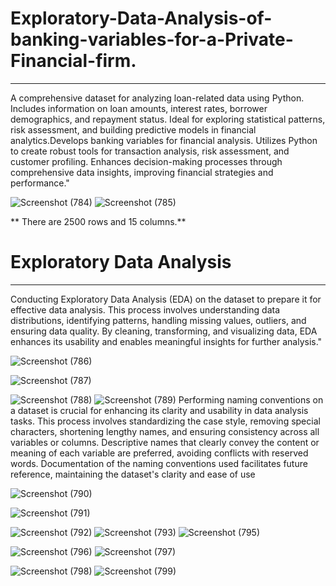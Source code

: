 # Exploratory-Data-Analysis-of-banking-variables-for-a-Private-Financial-firm.
---------------------------------------------------------------------------------------------------------------------------------------------------------------------------------
A comprehensive dataset for analyzing loan-related data using Python. Includes information on loan amounts, interest rates, borrower demographics, and repayment status. Ideal for exploring statistical patterns, risk assessment, and building predictive models in financial analytics.Develops banking variables for financial analysis. Utilizes Python to create robust tools for transaction analysis, risk assessment, and customer profiling. Enhances decision-making processes through comprehensive data insights, improving financial strategies and performance."

![Screenshot (784)](https://github.com/kajol105/Exploratory-Data-Analysis-of-banking-variables-for-a-Private-Financial-firm./assets/55199887/a14d5975-b20a-4bd7-925f-35f9b7e37868)
![Screenshot (785)](https://github.com/kajol105/Exploratory-Data-Analysis-of-banking-variables-for-a-Private-Financial-firm./assets/55199887/25c56812-aa68-43ad-aba1-199212cba2b9)

** There are 2500 rows and 15 columns.**

# Exploratory Data Analysis 
--------------------------------------------------------------------------------------------------------------------------------------------------------------------------------
Conducting Exploratory Data Analysis (EDA) on the dataset to prepare it for effective data analysis. This process involves understanding data distributions, identifying patterns, handling missing values, outliers, and ensuring data quality. By cleaning, transforming, and visualizing data, EDA enhances its usability and enables meaningful insights for further analysis."

![Screenshot (786)](https://github.com/kajol105/Exploratory-Data-Analysis-of-banking-variables-for-a-Private-Financial-firm./assets/55199887/c03c5f36-e49c-4f14-9e72-d607dfbcd088)

![Screenshot (787)](https://github.com/kajol105/Exploratory-Data-Analysis-of-banking-variables-for-a-Private-Financial-firm./assets/55199887/669238d0-0e53-4d54-b7af-b2fea9ffe99b)

![Screenshot (788)](https://github.com/kajol105/Exploratory-Data-Analysis-of-banking-variables-for-a-Private-Financial-firm./assets/55199887/b6b20492-ffe6-460a-8993-e9c08213be82)
![Screenshot (789)](https://github.com/kajol105/Exploratory-Data-Analysis-of-banking-variables-for-a-Private-Financial-firm./assets/55199887/28ca3345-6514-4fba-86cc-a6c247529171)
Performing naming conventions on a dataset is crucial for enhancing its clarity and usability in data analysis tasks. This process involves standardizing the case style, removing special characters, shortening lengthy names, and ensuring consistency across all variables or columns. Descriptive names that clearly convey the content or meaning of each variable are preferred, avoiding conflicts with reserved words. Documentation of the naming conventions used facilitates future reference, maintaining the dataset's clarity and ease of use


![Screenshot (790)](https://github.com/kajol105/Exploratory-Data-Analysis-of-banking-variables-for-a-Private-Financial-firm./assets/55199887/1eff5d78-8d2d-49b8-84c4-c853abe39b49)

![Screenshot (791)](https://github.com/kajol105/Exploratory-Data-Analysis-of-banking-variables-for-a-Private-Financial-firm./assets/55199887/a4824e47-6e04-4509-9df3-63e18a4dd835)

![Screenshot (792)](https://github.com/kajol105/Exploratory-Data-Analysis-of-banking-variables-for-a-Private-Financial-firm./assets/55199887/6b6cf946-ffca-4f93-83fa-ca1488d3bdad)
![Screenshot (793)](https://github.com/kajol105/Exploratory-Data-Analysis-of-banking-variables-for-a-Private-Financial-firm./assets/55199887/c46c7877-bff2-467d-8537-6e1edc4871fc)
![Screenshot (795)](https://github.com/kajol105/Exploratory-Data-Analysis-of-banking-variables-for-a-Private-Financial-firm./assets/55199887/0ba4b0ca-5b76-465e-8d94-3a95b1138fd0)

![Screenshot (796)](https://github.com/kajol105/Exploratory-Data-Analysis-of-banking-variables-for-a-Private-Financial-firm./assets/55199887/9b6032c8-c845-4f49-84b6-d254c583f247)
![Screenshot (797)](https://github.com/kajol105/Exploratory-Data-Analysis-of-banking-variables-for-a-Private-Financial-firm./assets/55199887/5c703e5b-b14d-4dcf-a60c-14578d3e7dce)

![Screenshot (798)](https://github.com/kajol105/Exploratory-Data-Analysis-of-banking-variables-for-a-Private-Financial-firm./assets/55199887/5783d45d-2474-43c2-929f-04cee707bb82)
![Screenshot (799)](https://github.com/kajol105/Exploratory-Data-Analysis-of-banking-variables-for-a-Private-Financial-firm./assets/55199887/24cea33a-1651-4550-b38b-7ded413e0591)










